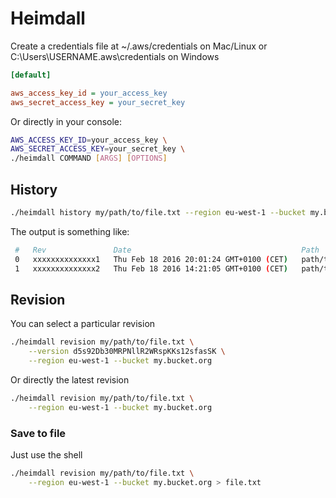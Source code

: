 # Heimdall

Create a credentials file at ~/.aws/credentials on Mac/Linux or C:\Users\USERNAME\.aws\credentials on Windows

```ini
[default]

aws_access_key_id = your_access_key
aws_secret_access_key = your_secret_key
```

Or directly in your console:

```sh
AWS_ACCESS_KEY_ID=your_access_key \
AWS_SECRET_ACCESS_KEY=your_secret_key \
./heimdall COMMAND [ARGS] [OPTIONS]
```

## History

```sh
./heimdall history my/path/to/file.txt --region eu-west-1 --bucket my.bucket.org
```

The output is something like:

```sh
 #   Rev               Date                                      Path
 0   xxxxxxxxxxxxxx1   Thu Feb 18 2016 20:01:24 GMT+0100 (CET)   path/to/file.xml
 1   xxxxxxxxxxxxxx2   Thu Feb 18 2016 14:21:05 GMT+0100 (CET)   path/to/file.xml
```

## Revision

You can select a particular revision

```sh
./heimdall revision my/path/to/file.txt \
    --version d5s92Db30MRPNllR2WRspKKs12sfasSK \
    --region eu-west-1 --bucket my.bucket.org
```

Or directly the latest revision

```sh
./heimdall revision my/path/to/file.txt \
    --region eu-west-1 --bucket my.bucket.org
```

### Save to file

Just use the shell

```sh
./heimdall revision my/path/to/file.txt \
    --region eu-west-1 --bucket my.bucket.org > file.txt
```



